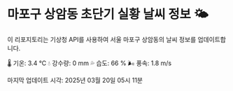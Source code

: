 
# 마포구 상암동 초단기 실황 날씨 정보 🌤️

이 리포지토리는 기상청 API를 사용하여 서울 마포구 상암동의 날씨 정보를 업데이트합니다. 

🌡️ 기온: 3.4 ℃
💧 강수량: 0 mm
💦 습도: 66 %
🌬️ 풍속: 1.8 m/s

마지막 업데이트 시각: 2025년 03월 20일 05시 11분    

